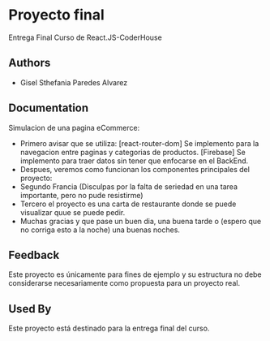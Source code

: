 
# Proyecto final

Entrega Final
Curso de React.JS-CoderHouse
## Authors

- Gisel Sthefania Paredes Alvarez


## Documentation

Simulacion de una pagina eCommerce:
* Primero avisar que se utiliza:
[react-router-dom] Se implemento para la navegacion entre paginas y categorias de productos. 
[Firebase] Se implemento para traer datos sin tener que enfocarse en el BackEnd.
* Despues, veremos como funcionan los componentes principales del proyecto:
* Segundo Francia (Disculpas por la falta de seriedad en una tarea importante, pero no pude resistirme)
* Tercero el proyecto es una carta de restaurante donde se puede visualizar quue se puede pedir.
* Muchas gracias y que pase un buen dia, una buena tarde o (espero que no corriga esto a la noche) una buenas noches.
## Feedback

Este proyecto es únicamente para fines de ejemplo y su estructura no debe considerarse necesariamente como propuesta para un proyecto real.
## Used By

Este proyecto está destinado para la entrega final del curso.

